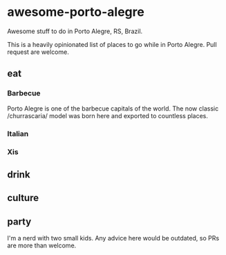 # awesome-porto-alegre
Awesome stuff to do in Porto Alegre, RS, Brazil.

This is a heavily opinionated list of places to go while in Porto Alegre. Pull request are welcome.

## eat

### Barbecue

Porto Alegre is one of the barbecue capitals of the world. The now classic /churrascaria/ model was born here and exported to countless places.

### Italian


### Xis

## drink

## culture

## party

I'm a nerd with two small kids. Any advice here would be outdated, so PRs are more than welcome.
